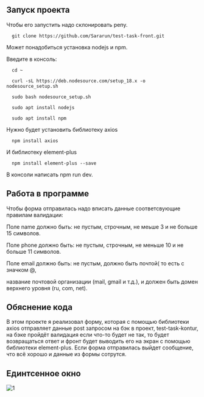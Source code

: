 ## Запуск проекта
Чтобы его запустить надо склонировать репу.

      git clone https://github.com/Sararun/test-task-front.git

Может понадобиться установка nodejs и npm.

Введите в консоль:

      cd ~
   
      curl -sL https://deb.nodesource.com/setup_18.x -o nodesource_setup.sh
    
      sudo bash nodesource_setup.sh
    
      sudo apt install nodejs
    
      sudo apt install npm

Нужно будет установить библиотеку axios

      npm install axios

И библиотеку element-plus

      npm install element-plus --save
    
В консоли написать npm run dev.
## Работа в программе
Чтобы форма отправилась надо вписать данные соответсвующие правилам валидации:

Поле name должно быть: не пустым, строчным, не меьше 3 и не больше 15 символов.

Поле phone должно быть: не пустым, строчным, не меньше 10 и не больше 11 символов.

Поле email должно быть: не пустым, должно быть почтой( то есть с значком @, 

название почтовой организации (mail, gmail и т.д.), и должен быть домен верхнего уровня (ru, com, net).

## Обяснение кода
В этом проекте я реализовал форму, 
которая с помощью библиотеки axios отправляет данные post запросом на бэк в проект, 
test-task-kontur, на бэке пройдёт валидация если что-то будет не так, 
то будет возвращаться ответ и фронт будет выводить его на экран с помощью библиотеки element-plus.
Если форма отправилась выйдет сообщение, что всё хорошо и данные из формы сотрутся.
## Единтсенное окно
![1](https://user-images.githubusercontent.com/91774585/212557952-4892057b-5d8f-4ebc-9a32-a03092d10d5e.png)
